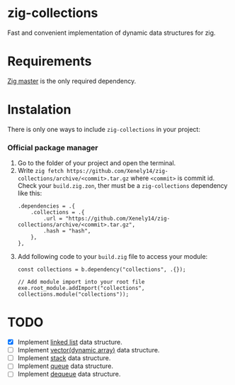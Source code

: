 # zig-collections
Fast and convenient implementation of dynamic data structures for zig.

# Requirements
[Zig master](https://ziglang.org/download/) is the only required dependency.

# Instalation
There is only one ways to include `zig-collections` in your project:

### Official package manager

1. Go to the folder of your project and open the terminal.
2. Write `zig fetch https://github.com/Xenely14/zig-collections/archive/<commit>.tar.gz` where `<commit>` is commit id.</br>
  Check your `build.zig.zon`, ther must be a `zig-collections` dependency like this:
    ```zig
    .dependencies = .{
        .collections = .{
            .url = "https://github.com/Xenely14/zig-collections/archive/<commit>.tar.gz",
            .hash = "hash",
        },
    },
    ```
3. Add following code to your `build.zig` file to access your module:
    ```zig
    const collections = b.dependency("collections", .{});
    
    // Add module import into your root file
    exe.root_module.addImport("collections", collections.module("collections"));
    ```

# TODO
- [x] Implement [linked list](https://en.wikipedia.org/wiki/Linked_list) data structure.
- [ ] Implement [vector(dynamic array)](https://en.wikipedia.org/wiki/Dynamic_array) data structure.
- [ ] Implement [stack](https://en.wikipedia.org/wiki/Stack_(abstract_data_type)) data structure.
- [ ] Implement [queue](https://en.wikipedia.org/wiki/Queue_(abstract_data_type)) data structure.
- [ ] Implement [dequeue](https://en.wikipedia.org/wiki/Double-ended_queue) data structure.
